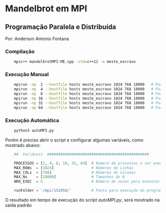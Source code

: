 # Mandelbrot em MPI

## Programação Paralela e Distribuída

Por: Anderson Antonio Fontana


### Compilação

```bash
	mpic++ mandelbrotMPI-ME.cpp -std=c++11 -o meste_escravo
```


### Execução Manual

```bash
	mpirun -np  2 --hostfile hosts meste_escravo 1024 768 18000   # Para execução com  2 processos
	mpirun -np  4 --hostfile hosts meste_escravo 1024 768 18000   # Para execução com  4 processos
	mpirun -np  8 --hostfile hosts meste_escravo 1024 768 18000   # Para execução com  8 processos
	mpirun -np 16 --hostfile hosts meste_escravo 1024 768 18000   # Para execução com 16 processos
	mpirun -np 32 --hostfile hosts meste_escravo 1024 768 18000   # Para execução com 32 processos
	mpirun -np 64 --hostfile hosts meste_escravo 1024 768 18000   # Para execução com 64 processos
```


### Execução Automática

```bash
	python3 autoMPI.py
```


Porém é preciso abrir o script e configurar algumas variáveis, como mostrado abaixo:

```python
	##  Variáveis  ##############################################

	PROCESSOS = [2, 4, 8, 16, 32, 64]  # Número de processos a ser executado
	MAX_ROWs  = [1024]                 # Números de Linhas
	MAX_COLs  = [768]                  # Números de Colunas
	MAX_Ns    = [18000]                # Tamanhos do N
	NRO_EXEC  = 5                      # Número de vezes para executar cada comando

	runFolder = '/mpi/152058/'         # Pasta para execução do programa paralelo
```
O resultado em tempo de execução do script *autoMPI.py*, será mostrado na saída padrão
